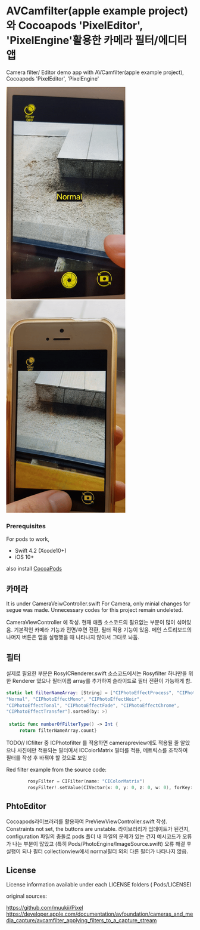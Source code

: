 # AVCamfilter(apple example project) 와 Cocoapods 'PixelEditor', 'PixelEngine'활용한 카메라 필터/에디터 앱

Camera filter/ Editor demo app with AVCamfilter(apple example project), Cocoapods 'PixelEditor', 'PixelEngine'

![](example2.gif)  ![](example1.gif)



### Prerequisites

For pods to work,

* Swift 4.2 (Xcode10+)
* iOS 10+

also install [CocoaPods](https://cocoapods.org)

## 카메라 

It is under CameraVeiwController.swift
For Camera, only minial changes for segue was made. Unnecessary codes for this project remain undeleted. 

CameraViewController 에 작성. 현재 애플 소스코드의 필요없는 부분이 많이 섞여있음. 기본적인 카메라 기능과 전면/후면 전환, 필터 적용 기능이 있음. 메인 스토리보드의 나머지 버튼은 앱을 실행했을 때 나타나지 않아서 그대로 놔둠. 

## 필터

실제로 필요한 부분은 RosyICRenderer.swift 소스코드에서는 Rosyfilter 하나만을 위한 Renderer 였으나 필터이름 array를 추가하여 슬라이드로 필터 전환이 가능하게 함. 

```swift
static let filterNameArray: [String] = ["CIPhotoEffectProcess", "CIPhotoEffectInstant",
"Normal", "CIPhotoEffectMono", "CIPhotoEffectNoir", 
"CIPhotoEffectTonal", "CIPhotoEffectFade", "CIPhotoEffectChrome",
"CIPhotoEffectTransfer"].sorted(by: >)
    
 static func numberOfFilterType() -> Int {
     return filterNameArray.count}
 ```


TODO// ICfilter 중 ICPhotofilter 를 적용하면 camerapreview에도 적용될 줄 알았으나 사진에만 적용되는 필터여서 ICColorMatrix 필터를 적용, 메트릭스를 조작하여 필터를 작성 후 바꿔야 할 것으로 보임 


Red filter example from the source code:

```swift
        rosyFilter = CIFilter(name: "CIColorMatrix")
        rosyFilter!.setValue(CIVector(x: 0, y: 0, z: 0, w: 0), forKey: "inputGVector")
```


## PhtoEditor


Cocoapods라이브러리를 활용하여 PreViewViewController.swift 작성. 
Constraints not set, the buttons are unstable.
라이브러리가 업데이트가 된건지, configuration 파일의 충돌로 pods 폴더 내 파일의 문제가 있는 건지 예시코드가 오류가 나는 부분이 많았고 (특히 Pods/PhotoEngine/ImageSource.swift) 오류 해결 후 실행이 되나 필터 collectionview에서 normal필터 외의 다른 필터가 나타나지 않음. 


## License
License information available under each LICENSE folders ( Pods/LICENSE)

original sources:

https://github.com/muukii/Pixel
https://developer.apple.com/documentation/avfoundation/cameras_and_media_capture/avcamfilter_applying_filters_to_a_capture_stream
